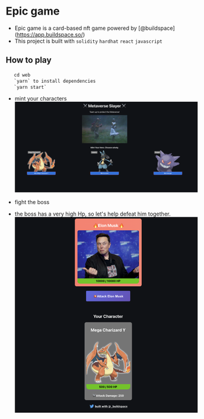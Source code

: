 # Epic game

- Epic game is a card-based nft game powered by [@buildspace] (https://app.buildspace.so/)
- This project is built with `solidity` `hardhat` `react` `javascript`

## How to play

```
   cd web
   `yarn` to install dependencies
   `yarn start`

```

- mint your characters
  ![Mint your Characters](defaultCharacters.png)

- fight the boss
- the boss has a very high Hp, so let's help defeat him together.
  ![attackBoss](attackBoss.png)
